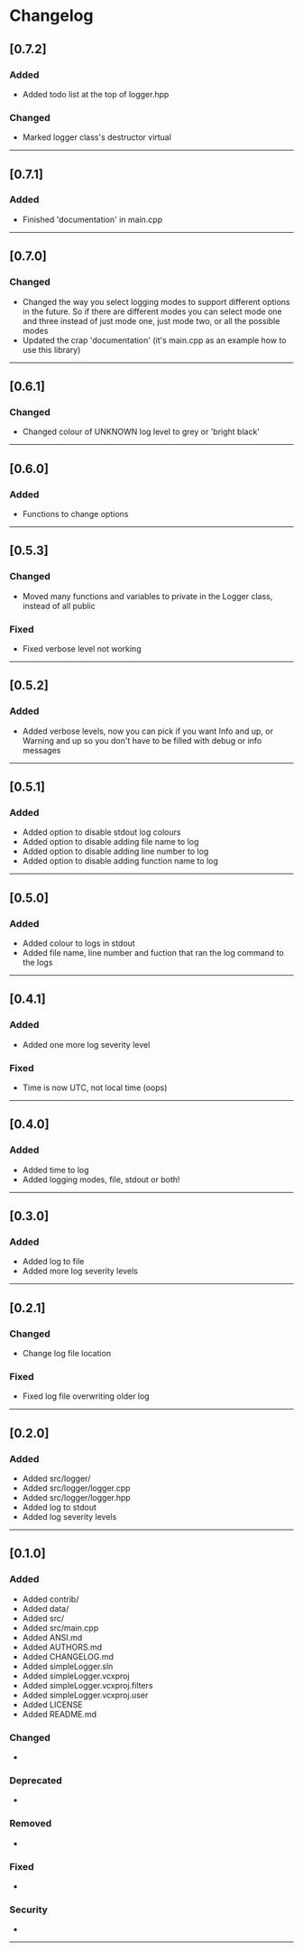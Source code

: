 # Changelog

## [0.7.2]

### Added
* Added todo list at the top of logger.hpp

### Changed
* Marked logger class's destructor virtual

-------------------------------------------------------------------------------------------------------------

## [0.7.1]

### Added
* Finished 'documentation' in main.cpp

-------------------------------------------------------------------------------------------------------------

## [0.7.0]

### Changed
* Changed the way you select logging modes to support different options in the future. So if there are different modes you can select mode one and three instead of just mode one, just mode two, or all the possible modes
* Updated the crap 'documentation' (it's main.cpp as an example how to use this library)

-------------------------------------------------------------------------------------------------------------

## [0.6.1]

### Changed
* Changed colour of UNKNOWN log level to grey or 'bright black'

-------------------------------------------------------------------------------------------------------------

## [0.6.0]

### Added
* Functions to change options

-------------------------------------------------------------------------------------------------------------

## [0.5.3]

### Changed
* Moved many functions and variables to private in the Logger class, instead of all public

### Fixed
* Fixed verbose level not working

-------------------------------------------------------------------------------------------------------------

## [0.5.2]

### Added
* Added verbose levels, now you can pick if you want Info and up, or Warning and up so you don't have to be filled with debug or info messages

-------------------------------------------------------------------------------------------------------------

## [0.5.1]

### Added
* Added option to disable stdout log colours
* Added option to disable adding file name to log
* Added option to disable adding line number to log
* Added option to disable adding function name to log

-------------------------------------------------------------------------------------------------------------

## [0.5.0]

### Added
* Added colour to logs in stdout
* Added file name, line number and fuction that ran the log command to the logs

-------------------------------------------------------------------------------------------------------------

## [0.4.1]

### Added
* Added one more log severity level

### Fixed
* Time is now UTC, not local time (oops)

-------------------------------------------------------------------------------------------------------------

## [0.4.0]

### Added
* Added time to log
* Added logging modes, file, stdout or both!

-------------------------------------------------------------------------------------------------------------

## [0.3.0]

### Added
* Added log to file
* Added more log severity levels

-------------------------------------------------------------------------------------------------------------

## [0.2.1]

### Changed
* Change log file location

### Fixed
* Fixed log file overwriting older log

-------------------------------------------------------------------------------------------------------------

## [0.2.0]

### Added
* Added src/logger/
* Added src/logger/logger.cpp
* Added src/logger/logger.hpp
* Added log to stdout
* Added log severity levels

-------------------------------------------------------------------------------------------------------------

## [0.1.0]

### Added
* Added contrib/
* Added data/
* Added src/
* Added src/main.cpp
* Added ANSI.md
* Added AUTHORS.md
* Added CHANGELOG.md
* Added simpleLogger.sln
* Added simpleLogger.vcxproj
* Added simpleLogger.vcxproj.filters
* Added simpleLogger.vcxproj.user
* Added LICENSE
* Added README.md

### Changed
*

### Deprecated
*

### Removed
*

### Fixed
*

### Security
*

-------------------------------------------------------------------------------------------------------------